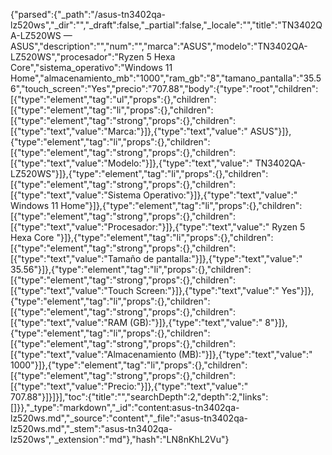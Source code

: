 {"parsed":{"_path":"/asus-tn3402qa-lz520ws","_dir":"","_draft":false,"_partial":false,"_locale":"","title":"TN3402QA-LZ520WS — ASUS","description":"","num":"","marca":"ASUS","modelo":"TN3402QA-LZ520WS","procesador":"Ryzen 5 Hexa Core","sistema_operativo":"Windows 11 Home","almacenamiento_mb":"1000","ram_gb":"8","tamano_pantalla":"35.56","touch_screen":"Yes","precio":"707.88","body":{"type":"root","children":[{"type":"element","tag":"ul","props":{},"children":[{"type":"element","tag":"li","props":{},"children":[{"type":"element","tag":"strong","props":{},"children":[{"type":"text","value":"Marca:"}]},{"type":"text","value":" ASUS"}]},{"type":"element","tag":"li","props":{},"children":[{"type":"element","tag":"strong","props":{},"children":[{"type":"text","value":"Modelo:"}]},{"type":"text","value":" TN3402QA-LZ520WS"}]},{"type":"element","tag":"li","props":{},"children":[{"type":"element","tag":"strong","props":{},"children":[{"type":"text","value":"Sistema Operativo:"}]},{"type":"text","value":" Windows 11 Home"}]},{"type":"element","tag":"li","props":{},"children":[{"type":"element","tag":"strong","props":{},"children":[{"type":"text","value":"Procesador:"}]},{"type":"text","value":" Ryzen 5 Hexa Core "}]},{"type":"element","tag":"li","props":{},"children":[{"type":"element","tag":"strong","props":{},"children":[{"type":"text","value":"Tamaño de pantalla:"}]},{"type":"text","value":" 35.56"}]},{"type":"element","tag":"li","props":{},"children":[{"type":"element","tag":"strong","props":{},"children":[{"type":"text","value":"Touch Screen:"}]},{"type":"text","value":" Yes"}]},{"type":"element","tag":"li","props":{},"children":[{"type":"element","tag":"strong","props":{},"children":[{"type":"text","value":"RAM (GB):"}]},{"type":"text","value":" 8"}]},{"type":"element","tag":"li","props":{},"children":[{"type":"element","tag":"strong","props":{},"children":[{"type":"text","value":"Almacenamiento (MB):"}]},{"type":"text","value":" 1000"}]},{"type":"element","tag":"li","props":{},"children":[{"type":"element","tag":"strong","props":{},"children":[{"type":"text","value":"Precio:"}]},{"type":"text","value":" 707.88"}]}]}],"toc":{"title":"","searchDepth":2,"depth":2,"links":[]}},"_type":"markdown","_id":"content:asus-tn3402qa-lz520ws.md","_source":"content","_file":"asus-tn3402qa-lz520ws.md","_stem":"asus-tn3402qa-lz520ws","_extension":"md"},"hash":"LN8nKhL2Vu"}